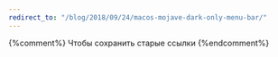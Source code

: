 ```yaml
---
redirect_to: "/blog/2018/09/24/macos-mojave-dark-only-menu-bar/"
---
```

{%comment%} Чтобы сохранить старые ссылки {%endcomment%}
